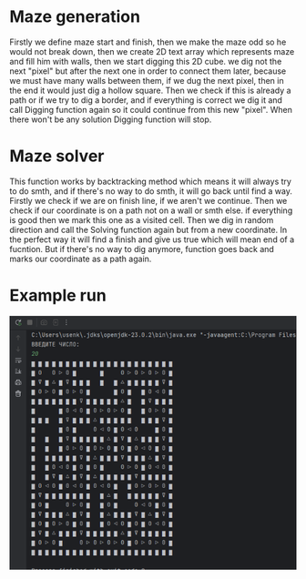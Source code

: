 # Maze generation
Firstly we define maze start and finish, then we make the maze odd so he would not break down, then we create 2D text array which represents maze and fill him with walls, then we start digging this 2D cube.
we dig not the next "pixel" but after the next one in order to connect them later, because we must have many walls between them, if we dug the next pixel, then in the end it would just dig a hollow square. Then we check if this is already a path or if we try to dig a border, and if everything is correct we dig it and call Digging function again so it could continue from this new "pixel". When there won't be any solution Digging function will stop.
# Maze solver
This function works by backtracking method which means it will always try to do smth, and if there's no way to do smth, it will go back until find a way.
Firstly we check if we are on finish line, if we aren't we continue.
Then we check if our coordinate is on a path not on a wall or smth else.
if everything is good then we mark this one as a visited cell.
Then we dig in random direction and call the Solving function again but from a new coordinate.
In the perfect way it will find a finish and give us true which will mean end of a fucntion.
But if there's no way to dig anymore, function goes back and marks our coordinate as a path again.
# Example run
![Screenshot](https://github.com/Phongare/BacktrackingMaze/blob/master/изображение_2025-04-13_120859286.png)
